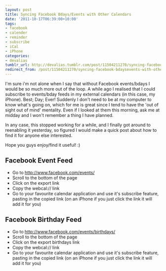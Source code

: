 ```yaml
---
layout: post
title: Syncing Facebook Bdays/Events with Other Calendars
date: '2011-10-17T06:39:00+10:00'
tags:
- facebook
- calender
- reminder
- subscribe
- iCal
- iPhone
categories:
- devalias
tumblr_url: http://devalias.tumblr.com/post/11504211270/syncing-facebook-bdaysevents-with-other-calendars
redirect_from: /post/11504211270/syncing-facebook-bdaysevents-with-other-calendars
---
```

I'm sure i'm not alone when I say that without Facebook events/bdays I would be so much more out of the loop. A while ago I realised that I could subscribe to events/bday feeds in my external calendars (in this case, my iPhone). Best; Day; Ever! Suddenly I don't need to be at my computer to know what's going on, which for me is great since I tend to have the 'out of sight out of mind' mentality. Even if I looked at them this morning, ask me at midday and I won't remember a thing I have planned.

In any case, this stopped working for a while, and I finally got around to reenabling it yesterday, so figured I would make a quick post about how to find it for anyone else interested.

Hope you guys enjoy/find it useful! :)

## Facebook Event Feed

* Go to http://www.facebook.com/events/
* Scroll to the bottom of the page
* Click on the export link
* Copy the webcal:// link
* Go to your favourite calendar application and use it's subscribe feature, pasting in the copied link (on an iPhone if you just click the link it will add it for you)

## Facebook Birthday Feed

* Go to http://www.facebook.com/events/birthdays/
* Scroll to the bottom of the page
* Click on the export birthdays link
* Copy the webcal:// link
* Go to your favourite calendar application and use it's subscribe feature, pasting in the copied link (on an iPhone if you just click the link it will add it for you)
